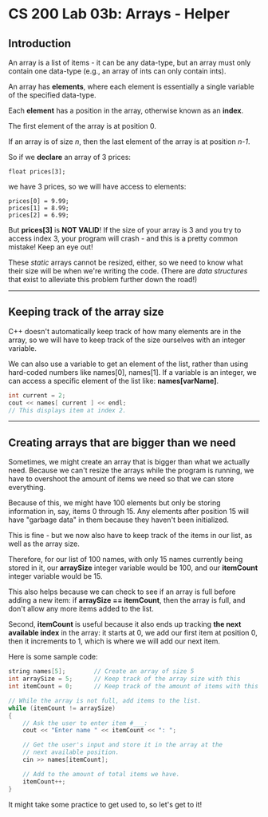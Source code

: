 # CS 200 Lab 03b: Arrays - Helper

## Introduction

An array is a list of items - it can be any data-type, but an array must only contain one data-type (e.g., an array of ints can only contain ints).

An array has **elements**, where each element is essentially a single variable of the specified data-type.

Each **element** has a position in the array, otherwise known as an **index**.

The first element of the array is at position 0.

If an array is of size *n*, then the last element of the array is at position *n-1*.

So if we **declare** an array of 3 prices:

	float prices[3];

we have 3 prices, so we will have access to elements:

	prices[0] = 9.99;
	prices[1] = 8.99;
	prices[2] = 6.99;

But **prices[3]** is **NOT VALID**! If the size of your array is 3 and you try to access index 3, your program will crash - and this is a pretty common mistake! Keep an eye out!

These *static* arrays cannot be resized, either, so we need to know
what their size will be when we're writing the code. (There are *data structures* that exist to alleviate this problem further down the road!)

---

## Keeping track of the array size

C++ doesn't automatically keep track of how many elements are in the array, so we will have to keep track of the size ourselves with an integer variable.

We can also use a variable to get an element of the list, rather than using hard-coded numbers like names[0], names[1]. If a variable is an integer, we can access a specific element of the list like: **names[varName]**.

```c++
int current = 2;
cout << names[ current ] << endl;
// This displays item at index 2.
```

---

## Creating arrays that are bigger than we need

Sometimes, we might create an array that is bigger than what we actually need. Because we can't resize the arrays while the program is running, we have to overshoot the amount of items we need so that we can store everything.

Because of this, we might have 100 elements but only be storing information in, say, items 0 through 15. Any elements after position 15 will have "garbage data" in them because they haven't been initialized.

This is fine - but we now also have to keep track of the items in our list, as well as the array size.

Therefore, for our list of 100 names, with only 15 names currently being stored in it, our **arraySize** integer variable would be 100, and our **itemCount** integer variable would be 15.

This also helps because we can check to see if an array is full before adding a new item: if **arraySize == itemCount**, then the array is full, and don't allow any more items added to the list.

Second, **itemCount** is useful because it also ends up tracking **the next available index** in the array: it starts at 0, we add our first item at position 0, then it increments to 1, which is where we will add our next item.

Here is some sample code:

```c++
string names[5];		// Create an array of size 5
int arraySize = 5;		// Keep track of the array size with this
int itemCount = 0;		// Keep track of the amount of items with this

// While the array is not full, add items to the list.
while (itemCount != arraySize)
{
	// Ask the user to enter item #___:
	cout << "Enter name " << itemCount << ": ";

	// Get the user's input and store it in the array at the
	// next available position.
	cin >> names[itemCount];

	// Add to the amount of total items we have.
	itemCount++;
}
```

It might take some practice to get used to, so let's get to it!

